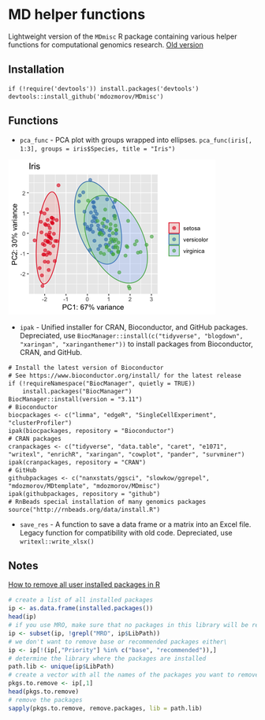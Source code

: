 # MD helper functions

Lightweight version of the `MDmisc` R package containing various helper functions for computational genomics research. [Old version](https://github.com/mdozmorov/MDgenomerunner)

## Installation

```
if (!require('devtools')) install.packages('devtools')
devtools::install_github('mdozmorov/MDmisc')
```

## Functions

- `pca_func` - PCA plot with groups wrapped into ellipses. `pca_func(iris[, 1:3], groups = iris$Species, title = "Iris")`

![](inst/pca_func.png)

- `ipak` - Unified installer for CRAN, Bioconductor, and GitHub packages. Depreciated, use `BiocManager::install(c("tidyverse", "blogdown", "xaringan", "xaringanthemer"))` to install packages from Bioconductor, CRAN, and GitHub. 
```
# Install the latest version of Bioconductor
# See https://www.bioconductor.org/install/ for the latest release
if (!requireNamespace("BiocManager", quietly = TRUE))
    install.packages("BiocManager")
BiocManager::install(version = "3.11")
# Bioconductor
biocpackages <- c("limma", "edgeR", "SingleCellExperiment", "clusterProfiler")
ipak(biocpackages, repository = "Bioconductor")
# CRAN packages
cranpackages <- c("tidyverse", "data.table", "caret", "e1071", "writexl", "enrichR", "xaringan", "cowplot", "pander", "survminer")
ipak(cranpackages, repository = "CRAN")
# GitHub
githubpackages <- c("nanxstats/ggsci", "slowkow/ggrepel", "mdozmorov/MDtemplate", "mdozmorov/MDmisc")
ipak(githubpackages, repository = "github")
# RnBeads special installation of many genomics packages
source("http://rnbeads.org/data/install.R")
```

- `save_res` - A function to save a data frame or a matrix into an Excel file. Legacy function for compatibility with old code. Depreciated, use `writexl::write_xlsx()`

## Notes

[How to remove all user installed packages in R](https://www.r-bloggers.com/2016/10/how-to-remove-all-user-installed-packages-in-r/)

``` r
# create a list of all installed packages
ip <- as.data.frame(installed.packages())
head(ip)
# if you use MRO, make sure that no packages in this library will be removed
ip <- subset(ip, !grepl("MRO", ip$LibPath))
# we don't want to remove base or recommended packages either\
ip <- ip[!(ip[,"Priority"] %in% c("base", "recommended")),]
# determine the library where the packages are installed
path.lib <- unique(ip$LibPath)
# create a vector with all the names of the packages you want to remove
pkgs.to.remove <- ip[,1]
head(pkgs.to.remove)
# remove the packages
sapply(pkgs.to.remove, remove.packages, lib = path.lib)
```
